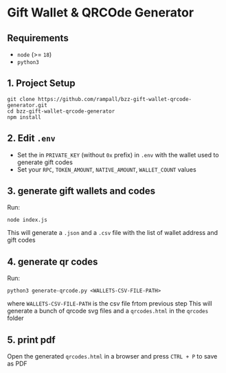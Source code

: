 # Gift Wallet & QRCOde Generator

## Requirements

- `node` (>= `18`)
- `python3`

## 1. Project Setup

```
git clone https://github.com/rampall/bzz-gift-wallet-qrcode-generator.git
cd bzz-gift-wallet-qrcode-generator
npm install
```

## 2. Edit `.env`

- Set the in `PRIVATE_KEY` (without `0x` prefix) in `.env` with the wallet used to generate gift codes
- Set your `RPC`, `TOKEN_AMOUNT`, `NATIVE_AMOUNT`, `WALLET_COUNT` values

## 3. generate gift wallets and codes

Run:
```
node index.js
```
This will generate a `.json` and a `.csv` file with the list of wallet address and gift codes

## 4. generate qr codes

Run:
```
python3 generate-qrcode.py <WALLETS-CSV-FILE-PATH>
```
where `WALLETS-CSV-FILE-PATH` is the csv file frtom previous step
This will generate a bunch of qrcode svg files and a `qrcodes.html` in the `qrcodes` folder

## 5. print pdf

Open the generated `qrcodes.html` in a browser and press `CTRL + P` to save as PDF